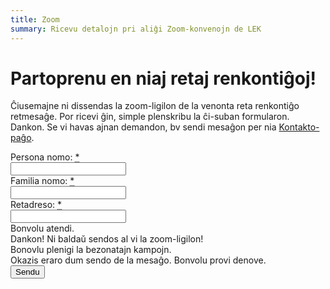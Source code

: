 ```yaml
---
title: Zoom
summary: Ricevu detalojn pri aliĝi Zoom-konvenojn de LEK
---
```


# Partoprenu en niaj retaj renkontiĝoj!

Ĉiusemajne ni dissendas la zoom-ligilon de la venonta reta renkontiĝo retmesaĝe.
Por ricevi ĝin, simple plenskribu la ĉi-suban formularon. Dankon.
Se vi havas ajnan demandon, bv sendi mesaĝon per nia [Kontakto-paĝo](../kontaktu).

<div class="form" id="zoomform">
  <form id="formZoom">
    <input type="hidden" id="formZoom_Age" data-post-name="Age" />
    <div class="line">
      <div class="cell">
        <div class="cell-header"><label for="formZoom_FirstName">Persona nomo: <abbr class="required" title="deviga">*</abbr></label></div>
        <div class="cell-body"><input id="formZoom_FirstName" data-post-name="FirstName" type="text" required maxlength="50"></div>
      </div>
      <div class="cell">
        <div class="cell-header"><label for="formZoom_LastName">Familia nomo: <abbr class="required" title="deviga">*</abbr></label></div>
        <div class="cell-body"><input id="formZoom_LastName" data-post-name="LastName" type="text" required maxlength="50"></div>
      </div>
    </div>
    <div class="line">
      <div class="cell">
        <div class="cell-header"><label for="formZoom_Email">Retadreso: <abbr class="required" title="deviga/required">*</abbr></label></div>
        <div class="cell-body"><input id="formZoom_Email" data-post-name="Email" type="email" required></div>
      </div>
    </div>
    <div class="msg working">
      <div class="cell">
        <div class="cell-body">Bonvolu atendi.</div>
      </div>
    </div>
    <div class="msg success">
      <div class="cell">
        <div class="cell-body">Dankon! Ni baldaŭ sendos al vi la zoom-ligilon!</div>
      </div>
    </div>
    <div class="msg invalid">
      <div class="cell">
        <div class="cell-body">Bonovlu plenigi la bezonatajn kampojn.</div>
      </div>
    </div>
    <div class="msg error">
      <div class="cell">
        <div class="cell-body">Okazis eraro dum sendo de la mesaĝo. Bonvolu provi denove.</div>
      </div>
    </div>
    <div class="line">
      <div class="cell buttons">
        <div class="cell-body"><button type="submit" data-button-submit>Sendu</button></div>
      </div>
    </div>
  </form>
</div>
